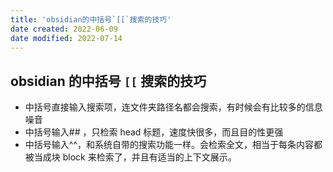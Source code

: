 ```yaml
---
title: 'obsidian的中括号`[[`搜索的技巧'
date created: 2022-06-09
date modified: 2022-07-14
---
```


## obsidian 的中括号 `[[` 搜索的技巧

- 中括号直接输入搜索项，连文件夹路径名都会搜索，有时候会有比较多的信息噪音
- 中括号输入## ，只检索 head 标题，速度快很多，而且目的性更强
- 中括号输入^^，和系统自带的搜索功能一样。会检索全文，相当于每条内容都被当成块 block 来检索了，并且有适当的上下文展示。
